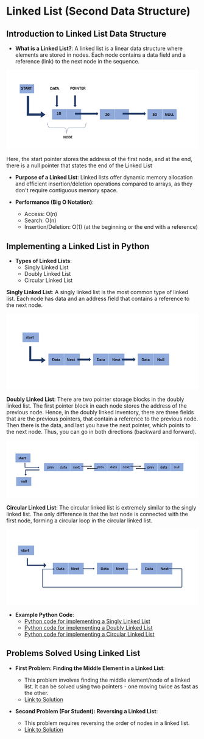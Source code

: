 # Linked List (Second Data Structure)

## Introduction to Linked List Data Structure

- **What is a Linked List?**: A linked list is a linear data structure where elements are stored in nodes. Each node contains a data field and a reference (link) to the next node in the sequence.

![Linked list representation](images/linked-list-representation.png)

Here, the start pointer stores the address of the first node, and at the end, there is a null pointer that states the end of the Linked List

- **Purpose of a Linked List**: Linked lists offer dynamic memory allocation and efficient insertion/deletion operations compared to arrays, as they don't require contiguous memory space.

- **Performance (Big O Notation)**: 
  - Access: O(n)
  - Search: O(n)
  - Insertion/Deletion: O(1) (at the beginning or the end with a reference)

## Implementing a Linked List in Python

- **Types of Linked Lists**: 
  - Singly Linked List
  - Doubly Linked List
  - Circular Linked List

**Singly Linked List**: A singly linked list is the most common type of linked list. Each node has data and an address field that contains a reference to the next node.

![Singly Linked List](images/singly-linked-list.png)

**Doubly Linked List**: There are two pointer storage blocks in the doubly linked list. The first pointer block in each node stores the address of the previous node. Hence, in the doubly linked inventory, there are three fields that are the previous pointers, that contain a reference to the previous node. Then there is the data, and last you have the next pointer, which points to the next node. Thus, you can go in both directions (backward and forward).

![Doubly Linked List](images/doubly-linked-list.png)

**Circular Linked List**: The circular linked list is extremely similar to the singly linked list. The only difference is that the last node is connected with the first node, forming a circular loop in the circular linked list.

![Circular Linked List](images/circular-linked-list.png)

- **Example Python Code**:
  - [Python code for implementing a Singly Linked List](examples/linked-list/singly-linked-list.md)
  - [Python code for implementing a Doubly Linked List](examples/linked-list/doubly-linked-list.md)
  - [Python code for implementing a Circular Linked List](examples/linked-list/circular-linked-list.md)

## Problems Solved Using Linked List

- **First Problem: Finding the Middle Element in a Linked List**:
  - This problem involves finding the middle element/node of a linked list. It can be solved using two pointers - one moving twice as fast as the other.
  - [Link to Solution](solutions/second-data-structure/find-midle-element.py)

- **Second Problem (For Student): Reversing a Linked List**:
  - This problem requires reversing the order of nodes in a linked list.
  - [Link to Solution](solutions/second-data-structure/reverse-a-linked-list.py)

